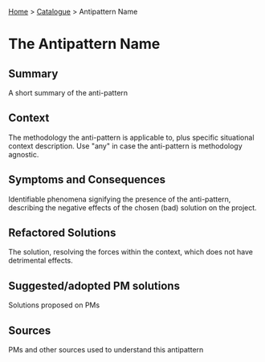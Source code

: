 [Home](../README.md) > [Catalogue](../Antipatterns_catalogue_games.md) > Antipattern Name

# The Antipattern Name

## Summary
A short summary of the anti-pattern

## Context
The methodology the anti-pattern is applicable to, plus specific situational context description.  Use "any" in case the anti-pattern is methodology agnostic.

## Symptoms and Consequences
Identifiable phenomena signifying the presence of the anti-pattern, describing the negative effects of the chosen (bad) solution on the project.

## Refactored Solutions
The solution, resolving the forces within the context, which does not have detrimental effects.

## Suggested/adopted PM solutions
Solutions proposed on PMs

## Sources
PMs and other sources used to understand this antipattern
